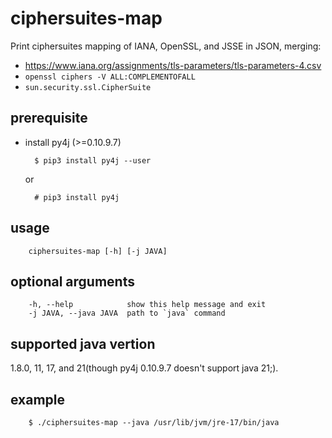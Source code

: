# ciphersuites-map

Print ciphersuites mapping of IANA, OpenSSL, and JSSE in JSON, merging:
* https://www.iana.org/assignments/tls-parameters/tls-parameters-4.csv
* `openssl ciphers -V ALL:COMPLEMENTOFALL`
* `sun.security.ssl.CipherSuite`

## prerequisite

* install py4j (>=0.10.9.7)

        $ pip3 install py4j --user

  or

        # pip3 install py4j

## usage

        ciphersuites-map [-h] [-j JAVA]

## optional arguments

        -h, --help            show this help message and exit
        -j JAVA, --java JAVA  path to `java` command

## supported java vertion

1.8.0, 11, 17, and 21(though py4j 0.10.9.7 doesn't support java 21;).

## example

        $ ./ciphersuites-map --java /usr/lib/jvm/jre-17/bin/java
